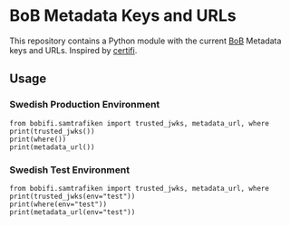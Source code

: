 # BoB Metadata Keys and URLs

This repository contains a Python module with the current [BoB](https://bob.samtrafiken.se/) Metadata keys and URLs. Inspired by [certifi](https://github.com/certifi/python-certifi).


## Usage

### Swedish Production Environment

    from bobifi.samtrafiken import trusted_jwks, metadata_url, where
    print(trusted_jwks())
    print(where())
    print(metadata_url())

### Swedish Test Environment

    from bobifi.samtrafiken import trusted_jwks, metadata_url, where
    print(trusted_jwks(env="test"))
    print(where(env="test"))
    print(metadata_url(env="test"))
